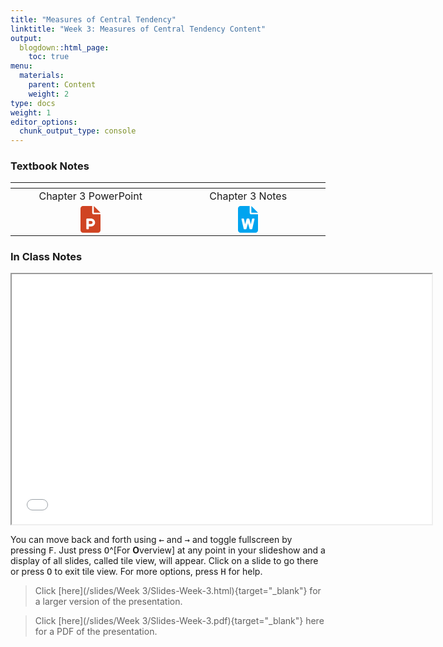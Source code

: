 ```yaml
---
title: "Measures of Central Tendency"
linktitle: "Week 3: Measures of Central Tendency Content"
output:
  blogdown::html_page:
    toc: true
menu:
  materials:
    parent: Content
    weight: 2
type: docs
weight: 1
editor_options: 
  chunk_output_type: console
---
```

<script src="/rmarkdown-libs/kePrint/kePrint.js"></script>
<link href="/rmarkdown-libs/lightable/lightable.css" rel="stylesheet" />

<script>
  function resizeIframe(obj) {
    obj.style.height = obj.contentWindow.document.body.scrollHeight + 'px';
  }
</script>

<style>
  .hvr-sweep-to-left {
    display: inline-block;
    vertical-align: middle;
    -webkit-transform: perspective(1px) translateZ(0);
    transform: perspective(1px) translateZ(0);
    box-shadow: 0 0 1px rgba(0, 0, 0, 0);
    position: relative;
    -webkit-transition-property: color;
    transition-property: color;
    -webkit-transition-duration: 0.25s;
    transition-duration: 0.25s;
  }

.hvr-sweep-to-left:before {
  content: "";
  position: absolute;
  z-index: -1;
  top: 0;
  left: 0;
  right: 0;
  bottom: 0;
  background: #761756;
    -webkit-transform: scaleX(0);
  transform: scaleX(0);
  -webkit-transform-origin: 100% 50%;
  transform-origin: 100% 50%;
  -webkit-transition-property: transform;
  transition-property: transform;
  -webkit-transition-duration: 0.3s;
  transition-duration: 0.3s;
  -webkit-transition-timing-function: ease-out;
  transition-timing-function: ease-out;
}

.hvr-sweep-to-left:hover, .hvr-sweep-to-left:focus, .hvr-sweep-to-left:active {
  color: white;
}

.hvr-sweep-to-left:hover:before, .hvr-sweep-to-left:focus:before, .hvr-sweep-to-left:active:before {
  -webkit-transform: scaleX(1);
  transform: scaleX(1);
}
</style>



### Textbook Notes



<table class="table" style="width: auto !important; margin-left: auto; margin-right: auto;">
 <thead>
  <tr>
   <th style="text-align:center;">  </th>
   <th style="text-align:center;">  </th>
  </tr>
 </thead>
<tbody>
  <tr>
   <td style="text-align:center;width: 20em; "> Chapter 3 PowerPoint </td>
   <td style="text-align:center;width: 20em; "> Chapter 3 Notes </td>
  </tr>
  <tr>
   <td style="text-align:center;width: 20em; "> <a href="/lecture_notes/Week%203/SSDS_Ch3.pptx"><svg aria-hidden="true" role="img" viewbox="0 0 384 512" style="height:2.67em;width:2em;vertical-align:-0.125em;margin-left:auto;margin-right:auto;font-size:inherit;fill:#d04423;overflow:visible;position:relative;"><path d="M256 0v128h128L256 0zM224 128L224 0H48C21.49 0 0 21.49 0 48v416C0 490.5 21.49 512 48 512h288c26.51 0 48-21.49 48-48V160h-127.1C238.3 160 224 145.7 224 128zM279.6 308.1C284.2 353.5 248.5 392 204 392H160v40C160 440.8 152.8 448 144 448H128c-8.836 0-16-7.164-16-16V256c0-8.836 7.164-16 16-16h71.51C239.3 240 275.6 268.5 279.6 308.1zM160 344h44c15.44 0 28-12.56 28-28S219.4 288 204 288H160V344z"></path></svg></a> </td>
   <td style="text-align:center;width: 20em; "> <a href="/lecture_notes/Week%203/SSDS_Ch3.docx"><svg aria-hidden="true" role="img" viewbox="0 0 384 512" style="height:2.67em;width:2em;vertical-align:-0.125em;margin-left:auto;margin-right:auto;font-size:inherit;fill:#00a4ef;overflow:visible;position:relative;"><path d="M224 128L224 0H48C21.49 0 0 21.49 0 48v416C0 490.5 21.49 512 48 512h288c26.51 0 48-21.49 48-48V160h-127.1C238.3 160 224 145.7 224 128zM281.5 240h23.37c7.717 0 13.43 7.18 11.69 14.7l-42.46 184C272.9 444.1 268 448 262.5 448h-29.26c-5.426 0-10.18-3.641-11.59-8.883L192 329.1l-29.61 109.1C160.1 444.4 156.2 448 150.8 448H121.5c-5.588 0-10.44-3.859-11.69-9.305l-42.46-184C65.66 247.2 71.37 240 79.08 240h23.37c5.588 0 10.44 3.859 11.69 9.301L137.8 352L165.6 248.9C167 243.6 171.8 240 177.2 240h29.61c5.426 0 10.18 3.641 11.59 8.883L246.2 352l23.7-102.7C271.1 243.9 275.1 240 281.5 240zM256 0v128h128L256 0z"></path></svg></a> </td>
  </tr>
</tbody>
</table>

### In Class Notes
<!--
*posted during class time*
-->

<iframe src="/slides/Week 3/Slides-Week-3.html" width="672" height="400px" data-external="1"></iframe>

You can move back and forth using <kbd>←</kbd> and <kbd>→</kbd> and toggle fullscreen by pressing <kbd>F</kbd>. Just press <kbd>O</kbd>^[For **O**verview] at any point in your slideshow and a display of all slides, called tile view, will appear. Click on a slide to go there or press <kbd>O</kbd> to exit tile view. For more options, press <kbd>H</kbd> for help.

> Click [here](/slides/Week 3/Slides-Week-3.html){target="_blank"} for a larger version of the presentation.

> Click [here](/slides/Week 3/Slides-Week-3.pdf){target="_blank"} here for a PDF of the presentation.

<!--
### R Walkthrough

Click on the presentation itself and then you may

- Move back and forth through the slideshow using the ⬅ and ⮕ buttons on your keyboard.
- Press the letter **O** at any point to see see a tile view of the slideshow.
- Use this [link](/slides/Week 2/Slides-Week-2R.html){target="_blank"} to view a larger version of slideshow in a new window.

<iframe src="/slides/Week 2/Slides-Week-2R.html" width="672" height="400px" data-external="1"></iframe>

You can download 

- a [PDF](/slides/Week 2/Slides-Week-2R.pdf){target="_blank"} of the presentation above. 
- a [script](/slides/Week 2/Slides-Week-2R.R){target="_blank"} file of just the R chunks used in the presentation.
 -->
